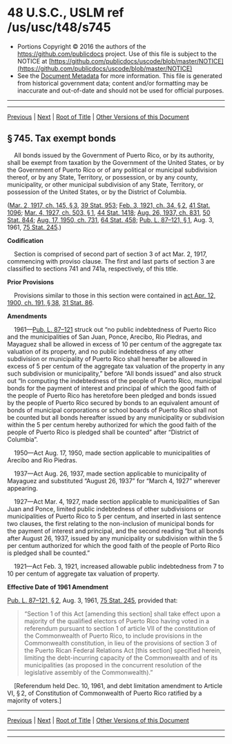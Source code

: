 ---
---

# 48 U.S.C., USLM ref /us/usc/t48/s745

* Portions Copyright © 2016 the authors of the https://github.com/publicdocs project.
  Use of this file is subject to the NOTICE at [https://github.com/publicdocs/uscode/blob/master/NOTICE](https://github.com/publicdocs/uscode/blob/master/NOTICE)
* See the [Document Metadata](././../../../../..//README.md) for more information.
  This file is generated from historical government data; content and/or formatting may be inaccurate and out-of-date and should not be used for official purposes.

----------
----------

[Previous](./../../../../..//us/usc/t48/ch4/schI/m__us_usc_t48_s744.md) | [Next](./../../../../..//us/usc/t48/ch4/schI/m__us_usc_t48_s745a.md) | [Root of Title](./../../../../../) | [Other Versions of this Document](https://publicdocs.github.io/go/links?ns=uslm&ref=%2Fus%2Fusc%2Ft48%2Fs745)

## § 745. Tax exempt bonds

    All bonds issued by the Government of Puerto Rico, or by its authority, shall be exempt from taxation by the Government of the United States, or by the Government of Puerto Rico or of any political or municipal subdivision thereof, or by any State, Territory, or possession, or by any county, municipality, or other municipal subdivision of any State, Territory, or possession of the United States, or by the District of Columbia.

([Mar. 2, 1917, ch. 145, § 3][/us/act/1917-03-02/ch145/s3], [39 Stat. 953][/us/stat/39/953]; [Feb. 3, 1921, ch. 34, § 2][/us/act/1921-02-03/ch34/s2], [41 Stat. 1096][/us/stat/41/1096]; [Mar. 4, 1927, ch. 503, § 1][/us/act/1927-03-04/ch503/s1], [44 Stat. 1418][/us/stat/44/1418]; [Aug. 26, 1937, ch. 831][/us/act/1937-08-26/ch831], [50 Stat. 844][/us/stat/50/844]; [Aug. 17, 1950, ch. 731][/us/act/1950-08-17/ch731], [64 Stat. 458][/us/stat/64/458]; [Pub. L. 87–121, § 1][/us/pl/87/121/s1], Aug. 3, 1961, [75 Stat. 245][/us/stat/75/245].)

 __Codification__ 

    Section is comprised of second part of section 3 of act Mar. 2, 1917, commencing with proviso clause. The first and last parts of section 3 are classified to sections 741 and 741a, respectively, of this title.

 __Prior Provisions__ 

    Provisions similar to those in this section were contained in [act Apr. 12, 1900, ch. 191, § 38][/us/act/1900-04-12/ch191/s38], [31 Stat. 86][/us/stat/31/86].

 __Amendments__ 

    1961—[Pub. L. 87–121][/us/pl/87/121] struck out “no public indebtedness of Puerto Rico and the municipalities of San Juan, Ponce, Arecibo, Rio Pledras, and Mayaguez shall be allowed in excess of 10 per centum of the aggregate tax valuation of its property, and no public indebtedness of any other subdivision or municipality of Puerto Rico shall hereafter be allowed in excess of 5 per centum of the aggregate tax valuation of the property in any such subdivision or municipality,” before “All bonds issued” and also struck out “In computing the indebtedness of the people of Puerto Rico, municipal bonds for the payment of interest and principal of which the good faith of the people of Puerto Rico has heretofore been pledged and bonds issued by the people of Puerto Rico secured by bonds to an equivalent amount of bonds of municipal corporations or school boards of Puerto Rico shall not be counted but all bonds hereafter issued by any municipality or subdivision within the 5 per centum hereby authorized for which the good faith of the people of Puerto Rico is pledged shall be counted” after “District of Columbia”.

    1950—Act Aug. 17, 1950, made section applicable to municipalities of Arecibo and Rio Piedras.

    1937—Act Aug. 26, 1937, made section applicable to municipality of Mayaguez and substituted “August 26, 1937” for “March 4, 1927” wherever appearing.

    1927—Act Mar. 4, 1927, made section applicable to municipalities of San Juan and Ponce, limited public indebtedness of other subdivisions or municipalities of Puerto Rico to 5 per centum, and inserted in last sentence two clauses, the first relating to the non-inclusion of municipal bonds for the payment of interest and principal, and the second reading “but all bonds after August 26, 1937, issued by any municipality or subdivision within the 5 per centum authorized for which the good faith of the people of Porto Rico is pledged shall be counted.”

    1921—Act Feb. 3, 1921, increased allowable public indebtedness from 7 to 10 per centum of aggregate tax valuation of property.

 __Effective Date of 1961 Amendment__ 

[Pub. L. 87–121, § 2][/us/pl/87/121/s2], Aug. 3, 1961, [75 Stat. 245][/us/stat/75/245], provided that: 

> “Section 1 of this Act \[amending this section\] shall take effect upon a majority of the qualified electors of Puerto Rico having voted in a referendum pursuant to section 1 of article VII of the constitution of the Commonwealth of Puerto Rico, to include provisions in the Commonwealth constitution, in lieu of the provisions of section 3 of the Puerto Rican Federal Relations Act \[this section\] specified herein, limiting the debt-incurring capacity of the Commonwealth and of its municipalities (as proposed in the concurrent resolution of the legislative assembly of the Commonwealth).”

    \[Referendum held Dec. 10, 1961, and debt limitation amendment to Article VI, § 2, of Constitution of Commonwealth of Puerto Rico ratified by a majority of voters.\]

----------

[Previous](./../../../../..//us/usc/t48/ch4/schI/m__us_usc_t48_s744.md) | [Next](./../../../../..//us/usc/t48/ch4/schI/m__us_usc_t48_s745a.md) | [Root of Title](./../../../../../) | [Other Versions of this Document](https://publicdocs.github.io/go/links?ns=uslm&ref=%2Fus%2Fusc%2Ft48%2Fs745)

----------
----------

[/us/act/1917-03-02/ch145/s3]: https://publicdocs.github.io/go/links?ns=uslm&ref=%2Fus%2Fact%2F1917-03-02%2Fch145%2Fs3
[/us/stat/39/953]: https://publicdocs.github.io/go/links?ns=uslm&ref=%2Fus%2Fstat%2F39%2F953
[/us/act/1921-02-03/ch34/s2]: https://publicdocs.github.io/go/links?ns=uslm&ref=%2Fus%2Fact%2F1921-02-03%2Fch34%2Fs2
[/us/stat/41/1096]: https://publicdocs.github.io/go/links?ns=uslm&ref=%2Fus%2Fstat%2F41%2F1096
[/us/act/1927-03-04/ch503/s1]: https://publicdocs.github.io/go/links?ns=uslm&ref=%2Fus%2Fact%2F1927-03-04%2Fch503%2Fs1
[/us/stat/44/1418]: https://publicdocs.github.io/go/links?ns=uslm&ref=%2Fus%2Fstat%2F44%2F1418
[/us/act/1937-08-26/ch831]: https://publicdocs.github.io/go/links?ns=uslm&ref=%2Fus%2Fact%2F1937-08-26%2Fch831
[/us/stat/50/844]: https://publicdocs.github.io/go/links?ns=uslm&ref=%2Fus%2Fstat%2F50%2F844
[/us/act/1950-08-17/ch731]: https://publicdocs.github.io/go/links?ns=uslm&ref=%2Fus%2Fact%2F1950-08-17%2Fch731
[/us/stat/64/458]: https://publicdocs.github.io/go/links?ns=uslm&ref=%2Fus%2Fstat%2F64%2F458
[/us/pl/87/121/s1]: https://publicdocs.github.io/go/links?ns=uslm&ref=%2Fus%2Fpl%2F87%2F121%2Fs1
[/us/stat/75/245]: https://publicdocs.github.io/go/links?ns=uslm&ref=%2Fus%2Fstat%2F75%2F245
[/us/act/1900-04-12/ch191/s38]: https://publicdocs.github.io/go/links?ns=uslm&ref=%2Fus%2Fact%2F1900-04-12%2Fch191%2Fs38
[/us/stat/31/86]: https://publicdocs.github.io/go/links?ns=uslm&ref=%2Fus%2Fstat%2F31%2F86
[/us/pl/87/121]: https://publicdocs.github.io/go/links?ns=uslm&ref=%2Fus%2Fpl%2F87%2F121
[/us/pl/87/121/s2]: https://publicdocs.github.io/go/links?ns=uslm&ref=%2Fus%2Fpl%2F87%2F121%2Fs2
[/us/stat/75/245]: https://publicdocs.github.io/go/links?ns=uslm&ref=%2Fus%2Fstat%2F75%2F245


